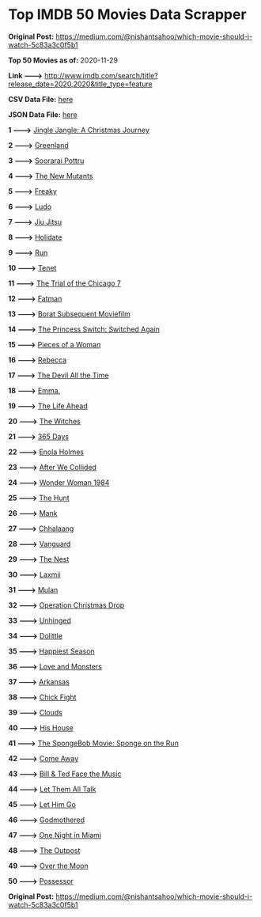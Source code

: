 # Top IMDB 50 Movies Data Scrapper

**Original Post:** https://medium.com/@nishantsahoo/which-movie-should-i-watch-5c83a3c0f5b1

**Top 50 Movies as of:** 2020-11-29

**Link --->** http://www.imdb.com/search/title?release_date=2020,2020&title_type=feature

**CSV Data File:** [here](/Data/data.csv)

**JSON Data File:** [here](/Data/data.json)

**1 --->** [Jingle Jangle: A Christmas Journey](https://www.imdb.com/title/tt7736496/?ref_=adv_li_tt)

**2 --->** [Greenland](https://www.imdb.com/title/tt7737786/?ref_=adv_li_tt)

**3 --->** [Soorarai Pottru](https://www.imdb.com/title/tt10189514/?ref_=adv_li_tt)

**4 --->** [The New Mutants](https://www.imdb.com/title/tt4682266/?ref_=adv_li_tt)

**5 --->** [Freaky](https://www.imdb.com/title/tt10919380/?ref_=adv_li_tt)

**6 --->** [Ludo](https://www.imdb.com/title/tt7212754/?ref_=adv_li_tt)

**7 --->** [Jiu Jitsu](https://www.imdb.com/title/tt9624766/?ref_=adv_li_tt)

**8 --->** [Holidate](https://www.imdb.com/title/tt9866072/?ref_=adv_li_tt)

**9 --->** [Run](https://www.imdb.com/title/tt8633478/?ref_=adv_li_tt)

**10 --->** [Tenet](https://www.imdb.com/title/tt6723592/?ref_=adv_li_tt)

**11 --->** [The Trial of the Chicago 7](https://www.imdb.com/title/tt1070874/?ref_=adv_li_tt)

**12 --->** [Fatman](https://www.imdb.com/title/tt10310140/?ref_=adv_li_tt)

**13 --->** [Borat Subsequent Moviefilm](https://www.imdb.com/title/tt13143964/?ref_=adv_li_tt)

**14 --->** [The Princess Switch: Switched Again](https://www.imdb.com/title/tt11199410/?ref_=adv_li_tt)

**15 --->** [Pieces of a Woman](https://www.imdb.com/title/tt11161474/?ref_=adv_li_tt)

**16 --->** [Rebecca](https://www.imdb.com/title/tt2235695/?ref_=adv_li_tt)

**17 --->** [The Devil All the Time](https://www.imdb.com/title/tt7395114/?ref_=adv_li_tt)

**18 --->** [Emma.](https://www.imdb.com/title/tt9214832/?ref_=adv_li_tt)

**19 --->** [The Life Ahead](https://www.imdb.com/title/tt10627584/?ref_=adv_li_tt)

**20 --->** [The Witches](https://www.imdb.com/title/tt0805647/?ref_=adv_li_tt)

**21 --->** [365 Days](https://www.imdb.com/title/tt10886166/?ref_=adv_li_tt)

**22 --->** [Enola Holmes](https://www.imdb.com/title/tt7846844/?ref_=adv_li_tt)

**23 --->** [After We Collided](https://www.imdb.com/title/tt10362466/?ref_=adv_li_tt)

**24 --->** [Wonder Woman 1984](https://www.imdb.com/title/tt7126948/?ref_=adv_li_tt)

**25 --->** [The Hunt](https://www.imdb.com/title/tt8244784/?ref_=adv_li_tt)

**26 --->** [Mank](https://www.imdb.com/title/tt10618286/?ref_=adv_li_tt)

**27 --->** [Chhalaang](https://www.imdb.com/title/tt8983164/?ref_=adv_li_tt)

**28 --->** [Vanguard](https://www.imdb.com/title/tt9695722/?ref_=adv_li_tt)

**29 --->** [The Nest](https://www.imdb.com/title/tt8338762/?ref_=adv_li_tt)

**30 --->** [Laxmii](https://www.imdb.com/title/tt10350922/?ref_=adv_li_tt)

**31 --->** [Mulan](https://www.imdb.com/title/tt4566758/?ref_=adv_li_tt)

**32 --->** [Operation Christmas Drop](https://www.imdb.com/title/tt13236566/?ref_=adv_li_tt)

**33 --->** [Unhinged](https://www.imdb.com/title/tt10059518/?ref_=adv_li_tt)

**34 --->** [Dolittle](https://www.imdb.com/title/tt6673612/?ref_=adv_li_tt)

**35 --->** [Happiest Season](https://www.imdb.com/title/tt8522006/?ref_=adv_li_tt)

**36 --->** [Love and Monsters](https://www.imdb.com/title/tt2222042/?ref_=adv_li_tt)

**37 --->** [Arkansas](https://www.imdb.com/title/tt9139586/?ref_=adv_li_tt)

**38 --->** [Chick Fight](https://www.imdb.com/title/tt10944486/?ref_=adv_li_tt)

**39 --->** [Clouds](https://www.imdb.com/title/tt6473066/?ref_=adv_li_tt)

**40 --->** [His House](https://www.imdb.com/title/tt8508734/?ref_=adv_li_tt)

**41 --->** [The SpongeBob Movie: Sponge on the Run](https://www.imdb.com/title/tt4823776/?ref_=adv_li_tt)

**42 --->** [Come Away](https://www.imdb.com/title/tt5714470/?ref_=adv_li_tt)

**43 --->** [Bill & Ted Face the Music](https://www.imdb.com/title/tt1086064/?ref_=adv_li_tt)

**44 --->** [Let Them All Talk](https://www.imdb.com/title/tt10808832/?ref_=adv_li_tt)

**45 --->** [Let Him Go](https://www.imdb.com/title/tt9340860/?ref_=adv_li_tt)

**46 --->** [Godmothered](https://www.imdb.com/title/tt11681250/?ref_=adv_li_tt)

**47 --->** [One Night in Miami](https://www.imdb.com/title/tt10612922/?ref_=adv_li_tt)

**48 --->** [The Outpost](https://www.imdb.com/title/tt3833480/?ref_=adv_li_tt)

**49 --->** [Over the Moon](https://www.imdb.com/title/tt7488208/?ref_=adv_li_tt)

**50 --->** [Possessor](https://www.imdb.com/title/tt5918982/?ref_=adv_li_tt)

**Original Post:** https://medium.com/@nishantsahoo/which-movie-should-i-watch-5c83a3c0f5b1
